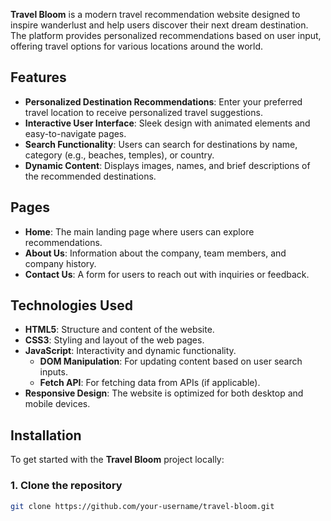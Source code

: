 
**Travel Bloom** is a modern travel recommendation website designed to inspire wanderlust and help users discover their next dream destination. The platform provides personalized recommendations based on user input, offering travel options for various locations around the world.

## Features

- **Personalized Destination Recommendations**: Enter your preferred travel location to receive personalized travel suggestions.
- **Interactive User Interface**: Sleek design with animated elements and easy-to-navigate pages.
- **Search Functionality**: Users can search for destinations by name, category (e.g., beaches, temples), or country.
- **Dynamic Content**: Displays images, names, and brief descriptions of the recommended destinations.

## Pages

- **Home**: The main landing page where users can explore recommendations.
- **About Us**: Information about the company, team members, and company history.
- **Contact Us**: A form for users to reach out with inquiries or feedback.

## Technologies Used

- **HTML5**: Structure and content of the website.
- **CSS3**: Styling and layout of the web pages.
- **JavaScript**: Interactivity and dynamic functionality.
  - **DOM Manipulation**: For updating content based on user search inputs.
  - **Fetch API**: For fetching data from APIs (if applicable).
- **Responsive Design**: The website is optimized for both desktop and mobile devices.

## Installation

To get started with the **Travel Bloom** project locally:

### 1. Clone the repository
```bash
git clone https://github.com/your-username/travel-bloom.git
